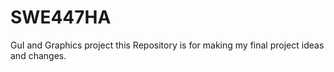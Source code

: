 # SWE447HA
GuI and Graphics project
this Repository is for making my final project ideas and changes. 
